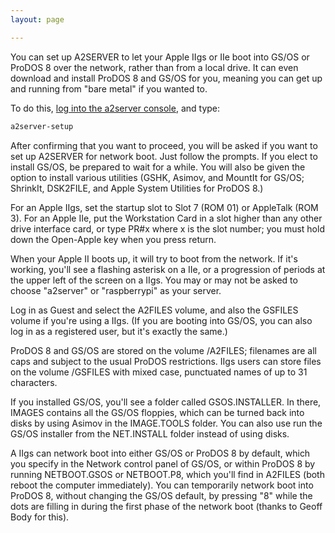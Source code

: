 ```yaml
---
layout: page

---
```


You can set up A2SERVER to let your Apple IIgs or IIe boot into GS/OS or
ProDOS 8 over the network, rather than from a local drive. It can even
download and install ProDOS 8 and GS/OS for you, meaning you can get up and
running from "bare metal" if you wanted to.

To do this, [log into the a2server console][A2SERVER commands], and type:

~~~ bash
a2server-setup
~~~

After confirming that you want to proceed, you will be asked if you want to
set up A2SERVER for network boot. Just follow the prompts. If you elect to
install GS/OS, be prepared to wait for a while. You will also be given the
option to install various utilities (GSHK, Asimov, and MountIt for GS/OS;
ShrinkIt, DSK2FILE, and Apple System Utilities for ProDOS 8.)

For an Apple IIgs, set the startup slot to Slot 7 (ROM 01) or AppleTalk (ROM
3). For an Apple IIe, put the Workstation Card in a slot higher than any other
drive interface card, or type PR#x where x is the slot number; you must hold
down the Open-Apple key when you press return.

When your Apple II boots up, it will try to boot from the network. If it's
working, you'll see a flashing asterisk on a IIe, or a progression of periods
at the upper left of the screen on a IIgs. You may or may not be asked to
choose "a2server" or "raspberrypi" as your server.

Log in as Guest and select the A2FILES volume, and also the GSFILES volume if
you're using a IIgs. (If you are booting into GS/OS, you can also log in as a
registered user, but it's exactly the same.)

ProDOS 8 and GS/OS are stored on the volume /A2FILES; filenames are all caps
and subject to the usual ProDOS restrictions. IIgs users can store files on
the volume /GSFILES with mixed case, punctuated names of up to 31 characters.

If you installed GS/OS, you'll see a folder called GSOS.INSTALLER. In there,
IMAGES contains all the GS/OS floppies, which can be turned back into disks by
using Asimov in the IMAGE.TOOLS folder. You can also use run the GS/OS
installer from the NET.INSTALL folder instead of using disks.

A IIgs can network boot into either GS/OS or ProDOS 8 by default, which you
specify in the Network control panel of GS/OS, or within ProDOS 8 by running
NETBOOT.GSOS or NETBOOT.P8, which you'll find in A2FILES (both reboot the
computer immediately). You can temporarily network boot into ProDOS 8, without
changing the GS/OS default, by pressing "8" while the dots are filling in
during the first phase of the network boot (thanks to Geoff Body for this).

[A2SERVER commands]: a2server_commands.html
